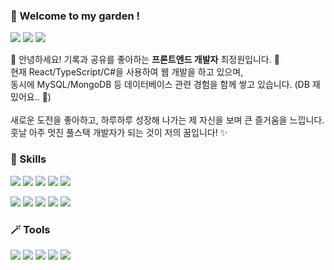 ### 🌷 Welcome to my garden !

<p>
  <a href="https://jone-vscode-portfolio.netlify.app"><img src="https://img.shields.io/badge/Portfolio-DD0B78?style=flat-square&logo=GitHub%20Sponsors&logoColor=white"/></a>
  <a href="https://bit.ly/notion-jone"><img src="https://img.shields.io/badge/Notion-000000?style=flat-square&logo=Notion&logoColor=white"/></a>
  <a href="mailto:mompapa7@gmail.com"><img src="https://img.shields.io/badge/mompapa7@gmail.com-F2F2F2?style=flat-square&logo=Gmail&logoColor=EA4335"/></a>
</p>

<p>
  👋 안녕하세요! 기록과 공유를 좋아하는 <b>프론트엔드 개발자</b> 최정원입니다. 🚀<br />
  현재 React/TypeScript/C#을 사용하여 웹 개발을 하고 있으며,<br />
  동시에 MySQL/MongoDB 등 데이터베이스 관련 경험을 함께 쌓고 있습니다. (DB 재밌어요.. 💖)<br /><br />
  새로운 도전을 좋아하고, 하루하루 성장해 나가는 제 자신을 보며 큰 즐거움을 느낍니다.<br/>
  훗날 아주 멋진 풀스택 개발자가 되는 것이 저의 꿈입니다! ✨<br/>
</p>

### 🚀 Skills
<p>
  <img src="https://img.shields.io/badge/HTML-E34F26?style=flat-square&logo=HTML5&logoColor=white"/>
  <img src="https://img.shields.io/badge/CSS-1572B6?style=flat-square&logo=CSS3&logoColor=white"/>
  <img src="https://img.shields.io/badge/JavaScript-F7DF1E?style=flat-square&logo=JavaScript&logoColor=black"/>
  <img src="https://img.shields.io/badge/TypeScript-3178C6?style=flat-square&logo=TypeScript&logoColor=white"/>
  <img src="https://img.shields.io/badge/C%23-512BD4?style=flat-square&logo=CSharp&logoColor=white"/>
</p>
<p>
  <img src="https://img.shields.io/badge/jQuery-0769AD?style=flat-square&logo=jQuery&logoColor=white"/>
  <img src="https://img.shields.io/badge/React-61DAFB?style=flat-square&logo=React&logoColor=black"/>
  <img src="https://img.shields.io/badge/Next.js-000000?style=flat-square&logo=Next.js&logoColor=white"/>
  <img src="https://img.shields.io/badge/MySQL-4479A1?style=flat-square&logo=MySQL&logoColor=white"/>
  <img src="https://img.shields.io/badge/MongoDB-47A248?style=flat-square&logo=MongoDB&logoColor=white"/>
</p>

### 🪄 Tools
<p>
  <img src="https://img.shields.io/badge/Visual Studio-5C2D91?style=flat-square&logo=VisualStudio&logoColor=white"/>
  <img src="https://img.shields.io/badge/Visual Studio Code-007ACC?style=flat-square&logo=VisualStudioCode&logoColor=white"/>
  <img src="https://img.shields.io/badge/Firebase-FFCA28?style=flat-square&logo=Firebase&logoColor=white"/>
  <img src="https://img.shields.io/badge/Git-F05032?style=flat-square&logo=Git&logoColor=white"/>
  <img src="https://img.shields.io/badge/Figma-F24E1E?style=flat-square&logo=Figma&logoColor=white"/>
</p>
